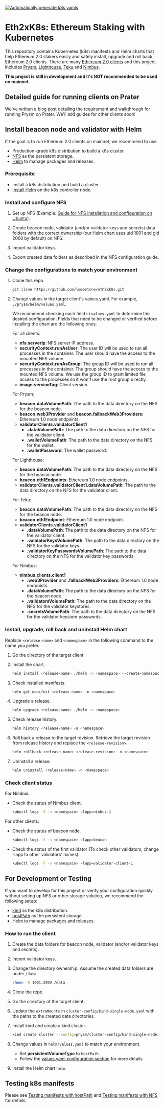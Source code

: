 [![Automatically generate k8s yamls](https://github.com/lumostone/eth2xk8s/actions/workflows/helm-yaml-generation.yml/badge.svg?branch=master)](https://github.com/lumostone/eth2xk8s/actions/workflows/helm-yaml-generation.yml)

# Eth2xK8s: Ethereum Staking with Kubernetes

This repository contains Kubernetes (k8s) manifests and Helm charts that help Ethereum 2.0 stakers easily and safely install, upgrade and roll back Ethereum 2.0 clients. There are many [Ethereum 2.0 clients](https://ethereum.org/en/eth2/get-involved/#clients) and this project includes [Prysm](https://github.com/prysmaticlabs/prysm), [Lighthouse](https://github.com/sigp/lighthouse), [Teku](https://github.com/ConsenSys/teku/) and [Nimbus](https://github.com/status-im/nimbus-eth2).

**This project is still in development and it's NOT recommended to be used on mainnet.**

## Detailed guide for running clients on Prater

We've written [a blog post](https://lumostone.com/en/eth2-staking-with-k8s-prysm/) detailing the requirement and walkthrough for running Prysm on Prater. We'll add guides for other clients soon!

## Install beacon node and validator with Helm

If the goal is to run Ethereum 2.0 clients on mainnet, we recommend to use

- Production-grade k8s distribution to build a k8s cluster.
- [NFS](https://en.wikipedia.org/wiki/Network_File_System) as the persistent storage.
- [Helm](https://helm.sh/) to manage packages and releases.

### Prerequisite

- Install a k8s distribution and build a cluster.
- [Install Helm](https://helm.sh/docs/intro/install/) on the k8s controller node.

### Install and configure NFS

1. Set up NFS (Example: [Guide for NFS installation and configuration on Ubuntu](https://ubuntu.com/server/docs/service-nfs)).

2. Create beacon node, validator (and/or validator keys and secrets) data folders with the correct ownership (our Helm chart uses uid 1001 and gid 2000 by default) on NFS.

3. Import validator keys.

4. Export created data folders as described in the NFS configuration guide.

### Change the configurations to match your environment

1. Clone this repo.

    ```bash
    git clone https://github.com/lumostone/eth2xk8s.git
    ```

2. Change values in the target client's values.yaml. For example, `./prysm/helm/values.yaml`.

    We recommend checking each field in `values.yaml` to determine the desired configuration. Fields that need to be changed or verified before installing the chart are the following ones:

    For all clients:
    - **nfs.serverIp**: NFS server IP address.
    - **securityContext.runAsUser**: The user ID will be used to run all processes in the container. The user should have the access to the mounted NFS volume.
    - **securityContext.runAsGroup**: The group ID will be used to run all processes in the container. The group should have the access to the mounted NFS volume. We use the group ID to grant limited file access to the processes so it won't use the root group directly.
    - **image.versionTag**: Client version.

    For Prysm:
    - **beacon.dataVolumePath**: The path to the data directory on the NFS for the beacon node.
    - **beacon.web3Provider** and **beacon.fallbackWeb3Providers**: Ethereum 1.0 node endpoints.
    - **validatorClients.validatorClient1**
      - **.dataVolumePath**: The path to the data directory on the NFS for the validator client.
      - **.walletVolumePath**: The path to the data directory on the NFS for the wallet.
      - **.walletPassword**: The wallet password.

    For Lighthouse:
    - **beacon.dataVolumePath**: The path to the data directory on the NFS for the beacon node.
    - **beacon.eth1Endpoints**: Ethereum 1.0 node endpoints.
    - **validatorClients.validatorClient1.dataVolumePath**: The path to the data directory on the NFS for the validator client.

    For Teku:
    - **beacon.dataVolumePath**: The path to the data directory on the NFS for the beacon node.
    - **beacon.eth1Endpoint**: Ethereum 1.0 node endpoint.
    - **validatorClients.validatorClient1**
      - **.dataVolumePath**: The path to the data directory on the NFS for the validator client.
      - **.validatorKeysVolumePath**: The path to the data directory on the NFS for the validator keys.
      - **.validatorKeyPasswordsVolumePath**: The path to the data directory on the NFS for the validator key passwords.

    For Nimbus:
    - **nimbus.clients.client1**
      - **.web3Provider** and **.fallbackWeb3Providers**: Ethereum 1.0 node endpoints.
      - **.dataVolumePath**: The path to the data directory on the NFS for the beacon node.
      - **.validatorsVolumePath**: The path to the data directory on the NFS for the validator keystores.
      - **.secretsVolumePath**: The path to the data directory on the NFS for the validator keystore passwords.

### Install, upgrade, roll back and uninstall Helm chart

Replace `<release-name>` and `<namespace>` in the following command to the name you prefer.

1. Go the directory of the target client

2. Install the chart.

   ```bash
   helm install <release-name> ./helm -n <namespace> --create-namespace
   ```

3. Check installed manifests.

   ```bash
   helm get manifest <release-name> -n <namespace>
   ```

4. Upgrade a release.

   ```bash
   helm upgrade <release-name> ./helm -n <namespace>
   ```

5. Check release history.

   ```bash
   helm history <release-name> -n <namespace>
   ```

6. Roll back a release to the target revision. Retrieve the target revision from release history and replace the `<release-revision>`.

   ```bash
   helm rollback <release-name> <release-revision> -n <namespace>
   ```

7. Uninstall a release.

   ```bash
   helm uninstall <release-name> -n <namespace>
   ```

### Check client status

For Nimbus:

- Check the status of Nimbus client.

   ```bash
   kubectl logs -f -n <namespace> -lapp=nimbus-1
   ```

For other clients:

- Check the status of beacon node.

   ```bash
   kubectl logs -f -n <namespace> -lapp=beacon
   ```

- Check the status of the first validator (To check other validators, change -lapp to other validators' names).

   ```bash
   kubectl logs -f -n <namespace> -lapp=validator-client-1
   ```

## For Development or Testing

If you want to develop for this project or verify your configuration quickly without setting up NFS or other storage solution, we recommend the following setup:

- [kind](https://kind.sigs.k8s.io/) as the k8s distribution.
- [hostPath](https://kubernetes.io/docs/concepts/storage/volumes/#hostpath) as the persistent storage.
- [Helm](https://helm.sh/) to manage packages and releases.

### How to run the client

1. Create the data folders for beacon node, validator (and/or validator keys and secrets).

2. Import validator keys.

3. Change the directory ownership. Assume the created data folders are under `/data`:

   ```bash
   chown -R 1001:2000 /data
   ```

4. Clone the repo.

5. Go the directory of the target client.

6. Update the `extraMounts` in `cluster-config/kind-single-node.yaml` with the paths to the created data directories.

7. Install kind and create a kind cluster.

   ```bash
   kind create cluster --config=prysm/cluster-config/kind-single-node.yaml 
   ```

8. Change values in `helm/values.yaml` to match your environment.

   - Set **persistentVolumeType** to `hostPath`.
   - Follow the [values.yaml configuration section](#change-the-configurations-to-match-your-environment) for more details.

9. Install the Helm chart `helm`.

## Testing k8s manifests

Please see [Testing manifests with hostPath](https://github.com/lumostone/eth2xk8s/blob/master/testing-with-host-path.md) and [Testing manifests with NFS](https://github.com/lumostone/eth2xk8s/blob/master/testing-with-nfs.md) for details.

